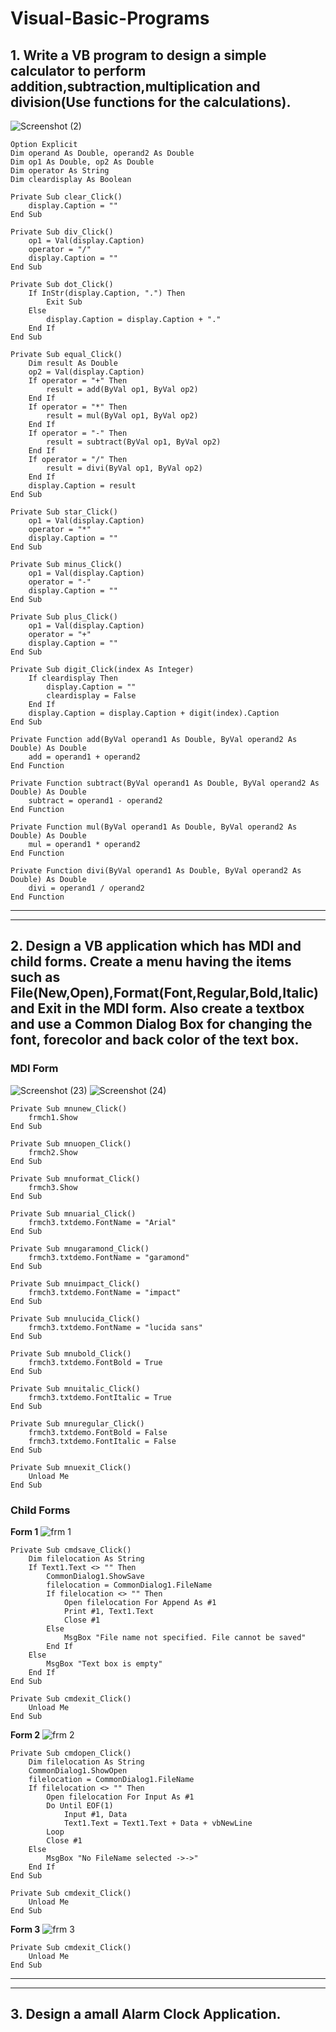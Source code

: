 # Visual-Basic-Programs


## **1. Write a VB program to design a simple calculator to perform addition,subtraction,multiplication and division(Use functions for the calculations).**
![Screenshot (2)](https://user-images.githubusercontent.com/74803670/177051678-607fe38e-59b2-4d31-ac91-5f5c04559780.png)

```
Option Explicit
Dim operand As Double, operand2 As Double
Dim op1 As Double, op2 As Double
Dim operator As String
Dim cleardisplay As Boolean

Private Sub clear_Click()
    display.Caption = ""
End Sub

Private Sub div_Click()
    op1 = Val(display.Caption)
    operator = "/"
    display.Caption = ""
End Sub

Private Sub dot_Click()
    If InStr(display.Caption, ".") Then
        Exit Sub
    Else
        display.Caption = display.Caption + "."
    End If
End Sub

Private Sub equal_Click()
    Dim result As Double
    op2 = Val(display.Caption)
    If operator = "+" Then
        result = add(ByVal op1, ByVal op2)
    End If
    If operator = "*" Then
        result = mul(ByVal op1, ByVal op2)
    End If
    If operator = "-" Then
        result = subtract(ByVal op1, ByVal op2)
    End If
    If operator = "/" Then
        result = divi(ByVal op1, ByVal op2)
    End If
    display.Caption = result
End Sub

Private Sub star_Click()
    op1 = Val(display.Caption)
    operator = "*"
    display.Caption = ""
End Sub

Private Sub minus_Click()
    op1 = Val(display.Caption)
    operator = "-"
    display.Caption = ""
End Sub

Private Sub plus_Click()
    op1 = Val(display.Caption)
    operator = "+"
    display.Caption = ""
End Sub

Private Sub digit_Click(index As Integer)
    If cleardisplay Then
        display.Caption = ""
        cleardisplay = False
    End If
    display.Caption = display.Caption + digit(index).Caption
End Sub

Private Function add(ByVal operand1 As Double, ByVal operand2 As Double) As Double
    add = operand1 + operand2
End Function

Private Function subtract(ByVal operand1 As Double, ByVal operand2 As Double) As Double
    subtract = operand1 - operand2
End Function

Private Function mul(ByVal operand1 As Double, ByVal operand2 As Double) As Double
    mul = operand1 * operand2
End Function

Private Function divi(ByVal operand1 As Double, ByVal operand2 As Double) As Double
    divi = operand1 / operand2
End Function
```
---



---
## **2. Design a VB application which has MDI and child forms. Create a menu having the items such as File(New,Open),Format(Font,Regular,Bold,Italic) and Exit in the MDI form. Also create a textbox and use a Common Dialog Box for changing the font, forecolor and back color of the text box.**

### **MDI Form**
![Screenshot (23)](https://user-images.githubusercontent.com/74803670/188280025-7b164703-7a54-414d-ab31-39615045cdd2.png)
![Screenshot (24)](https://user-images.githubusercontent.com/74803670/188280062-9be6bfc3-a29f-488b-bfda-7b7c1b937485.png)

```
Private Sub mnunew_Click()
    frmch1.Show
End Sub

Private Sub mnuopen_Click()
    frmch2.Show
End Sub

Private Sub mnuformat_Click()
    frmch3.Show
End Sub

Private Sub mnuarial_Click()
    frmch3.txtdemo.FontName = "Arial"
End Sub

Private Sub mnugaramond_Click()
    frmch3.txtdemo.FontName = "garamond"
End Sub

Private Sub mnuimpact_Click()
    frmch3.txtdemo.FontName = "impact"
End Sub

Private Sub mnulucida_Click()
    frmch3.txtdemo.FontName = "lucida sans"
End Sub

Private Sub mnubold_Click()
    frmch3.txtdemo.FontBold = True
End Sub

Private Sub mnuitalic_Click()
    frmch3.txtdemo.FontItalic = True
End Sub

Private Sub mnuregular_Click()
    frmch3.txtdemo.FontBold = False
    frmch3.txtdemo.FontItalic = False
End Sub

Private Sub mnuexit_Click()
    Unload Me
End Sub
```

### **Child Forms**

**Form 1**
![frm 1](https://user-images.githubusercontent.com/74803670/188280436-4d67552c-d5f4-4b44-b65d-816c689277bf.png)
```
Private Sub cmdsave_Click()
    Dim filelocation As String
    If Text1.Text <> "" Then
        CommonDialog1.ShowSave
        filelocation = CommonDialog1.FileName
        If filelocation <> "" Then
            Open filelocation For Append As #1
            Print #1, Text1.Text
            Close #1
        Else
            MsgBox "File name not specified. File cannot be saved"
        End If
    Else
        MsgBox "Text box is empty"
    End If
End Sub

Private Sub cmdexit_Click()
    Unload Me
End Sub
```

**Form 2**
![frm 2](https://user-images.githubusercontent.com/74803670/188280461-27afa78f-1012-433b-9688-b34371bd38a3.png)
```
Private Sub cmdopen_Click()
    Dim filelocation As String
    CommonDialog1.ShowOpen
    filelocation = CommonDialog1.FileName
    If filelocation <> "" Then
        Open filelocation For Input As #1
        Do Until EOF(1)
            Input #1, Data
            Text1.Text = Text1.Text + Data + vbNewLine
        Loop
        Close #1
    Else
        MsgBox "No FileName selected ->->"
    End If
End Sub

Private Sub cmdexit_Click()
    Unload Me
End Sub
```

**Form 3**
![frm 3](https://user-images.githubusercontent.com/74803670/188280471-2a6e1376-a902-4646-b386-82188c0746a6.png)
```
Private Sub cmdexit_Click()
    Unload Me
End Sub
```

---
---

## **3. Design a amall Alarm Clock Application.**



